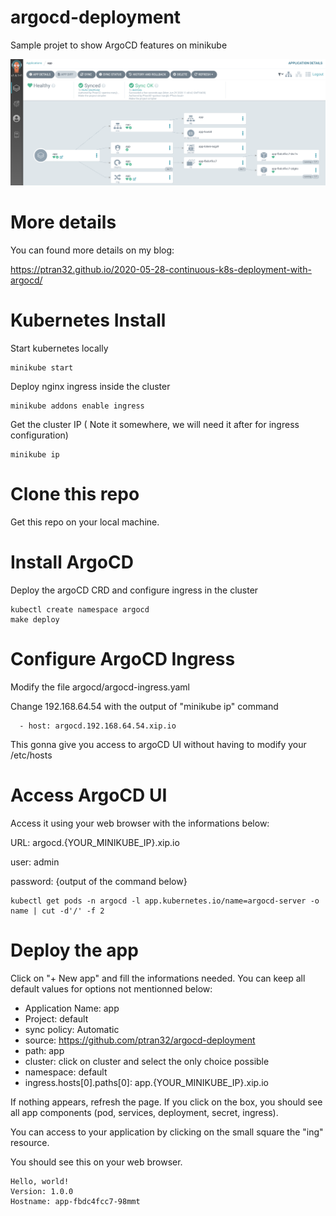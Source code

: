 # argocd-deployment
Sample projet to show ArgoCD features on minikube

![Image of argo-ui-schema](https://github.com/ptran32/argocd-deployment/blob/master/img/argo-ui-schema.png)

# More details
You can found more details on my blog:

https://ptran32.github.io/2020-05-28-continuous-k8s-deployment-with-argocd/


# Kubernetes Install

Start kubernetes locally
```
minikube start
```

Deploy nginx ingress inside the cluster
```
minikube addons enable ingress
```

Get the cluster IP ( Note it somewhere, we will need it after for ingress configuration)
```
minikube ip 
```

# Clone this repo
Get this repo on your local machine.

# Install ArgoCD

Deploy the argoCD CRD and configure ingress in the cluster
```
kubectl create namespace argocd
make deploy
```

# Configure ArgoCD Ingress

Modify the file argocd/argocd-ingress.yaml

Change 192.168.64.54 with the output of "minikube ip" command

```
  - host: argocd.192.168.64.54.xip.io
```

This gonna give you access to argoCD UI without having to modify your /etc/hosts

# Access ArgoCD UI

Access it using your web browser with the informations below:

URL: argocd.{YOUR_MINIKUBE_IP}.xip.io

user: admin

password: {output of the command below}

```
kubectl get pods -n argocd -l app.kubernetes.io/name=argocd-server -o name | cut -d'/' -f 2
```

# Deploy the app

Click on "+ New app" and fill the informations needed. You can keep all default values for options not mentionned below:

- Application Name: app
- Project: default
- sync policy: Automatic
- source: https://github.com/ptran32/argocd-deployment
- path: app
- cluster: click on cluster and select the only choice possible
- namespace: default
- ingress.hosts[0].paths[0]: app.{YOUR_MINIKUBE_IP}.xip.io

If nothing appears, refresh the page. If you click on the box, you should see all app components (pod, services, deployment, secret, ingress).

You can access to your application by clicking on the small square the "ing" resource. 

You should see this on your web browser.

```
Hello, world!
Version: 1.0.0
Hostname: app-fbdc4fcc7-98mmt
```